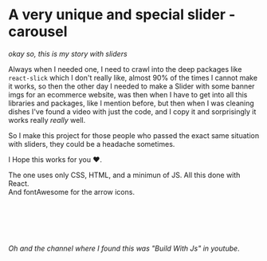 # A very unique and special slider - carousel

_okay so, this is my story with sliders_

Always when I needed one, I need to crawl into the deep packages like ``react-slick`` which I don't really like, almost 90% of the times I cannot make it works, so then the other day I needed to make a Slider with some banner imgs for an ecommerce website, was then when I have to get into all this libraries and packages, like I mention before, but then when I was cleaning dishes I've found a video with just the code, and I copy it and sorprisingly it works really *really* well.

So I make this project for those people who passed the exact same situation with sliders, they could be a headache sometimes.

I Hope this works for you ♥.

The one uses only CSS, HTML, and a minimun of JS. All this done with React.<br>
And fontAwesome for the arrow icons.

<br><br><br><br>


_Oh and the channel where I found this was "Build With Js" in youtube_.